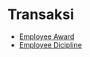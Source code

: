 # Transaksi

- [Employee Award](./transaksi/employee-award.md)
- [Employee Dicipline](./transaksi/employee-dicipline.md)

